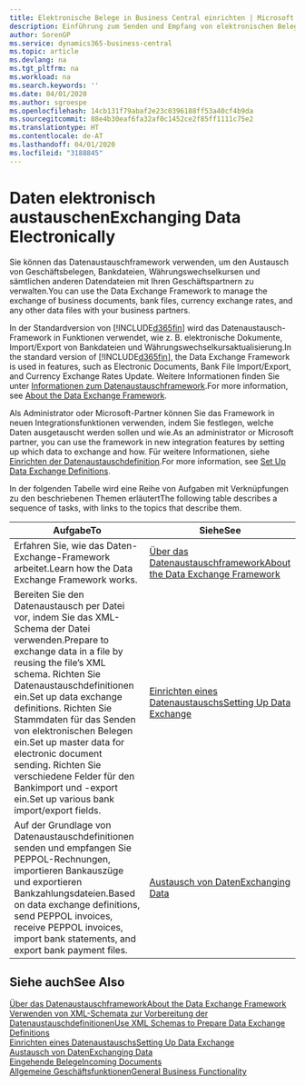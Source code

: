 ```yaml
---
title: Elektronische Belege in Business Central einrichten | Microsoft Docs
description: Einführung zum Senden und Empfang von elektronischen Belegen in Business Central.
author: SorenGP
ms.service: dynamics365-business-central
ms.topic: article
ms.devlang: na
ms.tgt_pltfrm: na
ms.workload: na
ms.search.keywords: ''
ms.date: 04/01/2020
ms.author: sgroespe
ms.openlocfilehash: 14cb131f79abaf2e23c0396188ff53a40cf4b9da
ms.sourcegitcommit: 88e4b30eaf6fa32af0c1452ce2f85ff1111c75e2
ms.translationtype: HT
ms.contentlocale: de-AT
ms.lasthandoff: 04/01/2020
ms.locfileid: "3188845"
---
```

# <a name="exchanging-data-electronically"></a><span data-ttu-id="2915b-103">Daten elektronisch austauschen</span><span class="sxs-lookup"><span data-stu-id="2915b-103">Exchanging Data Electronically</span></span>
<span data-ttu-id="2915b-104">Sie können das Datenaustauschframework verwenden, um den Austausch von Geschäftsbelegen, Bankdateien, Währungswechselkursen und sämtlichen anderen Datendateien mit Ihren Geschäftspartnern zu verwalten.</span><span class="sxs-lookup"><span data-stu-id="2915b-104">You can use the Data Exchange Framework to manage the exchange of business documents, bank files, currency exchange rates, and any other data files with your business partners.</span></span>

<span data-ttu-id="2915b-105">In der Standardversion von [!INCLUDE[d365fin](includes/d365fin_md.md)] wird das Datenaustausch-Framework in Funktionen verwendet, wie z. B. elektronische Dokumente, Import/Export von Bankdateien und Währungswechselkursaktualisierung.</span><span class="sxs-lookup"><span data-stu-id="2915b-105">In the standard version of [!INCLUDE[d365fin](includes/d365fin_md.md)], the Data Exchange Framework is used in features, such as Electronic Documents, Bank File Import/Export, and Currency Exchange Rates Update.</span></span> <span data-ttu-id="2915b-106">Weitere Informationen finden Sie unter [Informationen zum Datenaustauschframework](across-about-the-data-exchange-framework.md).</span><span class="sxs-lookup"><span data-stu-id="2915b-106">For more information, see [About the Data Exchange Framework](across-about-the-data-exchange-framework.md).</span></span>

<span data-ttu-id="2915b-107">Als Administrator oder Microsoft-Partner können Sie das Framework in neuen Integrationsfunktionen verwenden, indem Sie festlegen, welche Daten ausgetauscht werden sollen und wie.</span><span class="sxs-lookup"><span data-stu-id="2915b-107">As an administrator or Microsoft partner, you can use the framework in new integration features by setting up which data to exchange and how.</span></span> <span data-ttu-id="2915b-108">Für weitere Informationen, siehe [Einrichten der Datenaustauschdefinition](across-how-to-set-up-data-exchange-definitions.md).</span><span class="sxs-lookup"><span data-stu-id="2915b-108">For more information, see [Set Up Data Exchange Definitions](across-how-to-set-up-data-exchange-definitions.md).</span></span>

<span data-ttu-id="2915b-109">In der folgenden Tabelle wird eine Reihe von Aufgaben mit Verknüpfungen zu den beschriebenen Themen erläutert</span><span class="sxs-lookup"><span data-stu-id="2915b-109">The following table describes a sequence of tasks, with links to the topics that describe them.</span></span>  

|<span data-ttu-id="2915b-110">Aufgabe</span><span class="sxs-lookup"><span data-stu-id="2915b-110">To</span></span>|<span data-ttu-id="2915b-111">Siehe</span><span class="sxs-lookup"><span data-stu-id="2915b-111">See</span></span>|  
|--------|---------|  
|<span data-ttu-id="2915b-112">Erfahren Sie, wie das Daten-Exchange-Framework arbeitet.</span><span class="sxs-lookup"><span data-stu-id="2915b-112">Learn how the Data Exchange Framework works.</span></span>|[<span data-ttu-id="2915b-113">Über das Datenaustauschframework</span><span class="sxs-lookup"><span data-stu-id="2915b-113">About the Data Exchange Framework</span></span>](across-about-the-data-exchange-framework.md)|  
|<span data-ttu-id="2915b-114">Bereiten Sie den Datenaustausch per Datei vor, indem Sie das XML-Schema der Datei verwenden.</span><span class="sxs-lookup"><span data-stu-id="2915b-114">Prepare to exchange data in a file by reusing the file’s XML schema.</span></span> <span data-ttu-id="2915b-115">Richten Sie Datenaustauschdefinitionen ein.</span><span class="sxs-lookup"><span data-stu-id="2915b-115">Set up data exchange definitions.</span></span> <span data-ttu-id="2915b-116">Richten Sie Stammdaten für das Senden von elektronischen Belegen ein.</span><span class="sxs-lookup"><span data-stu-id="2915b-116">Set up master data for electronic document sending.</span></span> <span data-ttu-id="2915b-117">Richten Sie verschiedene Felder für den Bankimport und -export ein.</span><span class="sxs-lookup"><span data-stu-id="2915b-117">Set up various bank import/export fields.</span></span>|[<span data-ttu-id="2915b-118">Einrichten eines Datenaustauschs</span><span class="sxs-lookup"><span data-stu-id="2915b-118">Setting Up Data Exchange</span></span>](across-set-up-data-exchange.md)|  
|<span data-ttu-id="2915b-119">Auf der Grundlage von Datenaustauschdefinitionen senden und empfangen Sie PEPPOL-Rechnungen, importieren Bankauszüge und exportieren Bankzahlungsdateien.</span><span class="sxs-lookup"><span data-stu-id="2915b-119">Based on data exchange definitions, send PEPPOL invoices, receive PEPPOL invoices, import bank statements, and export bank payment files.</span></span>|[<span data-ttu-id="2915b-120">Austausch von Daten</span><span class="sxs-lookup"><span data-stu-id="2915b-120">Exchanging Data</span></span>](across-exchange-data.md)|  

## <a name="see-also"></a><span data-ttu-id="2915b-121">Siehe auch</span><span class="sxs-lookup"><span data-stu-id="2915b-121">See Also</span></span>  
[<span data-ttu-id="2915b-122">Über das Datenaustauschframework</span><span class="sxs-lookup"><span data-stu-id="2915b-122">About the Data Exchange Framework</span></span>](across-about-the-data-exchange-framework.md)  
[<span data-ttu-id="2915b-123">Verwenden von XML-Schemata zur Vorbereitung der Datenaustauschdefinitionen</span><span class="sxs-lookup"><span data-stu-id="2915b-123">Use XML Schemas to Prepare Data Exchange Definitions</span></span>](across-how-to-use-xml-schemas-to-prepare-data-exchange-definitions.md)  
[<span data-ttu-id="2915b-124">Einrichten eines Datenaustauschs</span><span class="sxs-lookup"><span data-stu-id="2915b-124">Setting Up Data Exchange</span></span>](across-set-up-data-exchange.md)  
[<span data-ttu-id="2915b-125">Austausch von Daten</span><span class="sxs-lookup"><span data-stu-id="2915b-125">Exchanging Data</span></span>](across-exchange-data.md)  
[<span data-ttu-id="2915b-126">Eingehende Belege</span><span class="sxs-lookup"><span data-stu-id="2915b-126">Incoming Documents</span></span>](across-income-documents.md)  
[<span data-ttu-id="2915b-127">Allgemeine Geschäftsfunktionen</span><span class="sxs-lookup"><span data-stu-id="2915b-127">General Business Functionality</span></span>](ui-across-business-areas.md)
